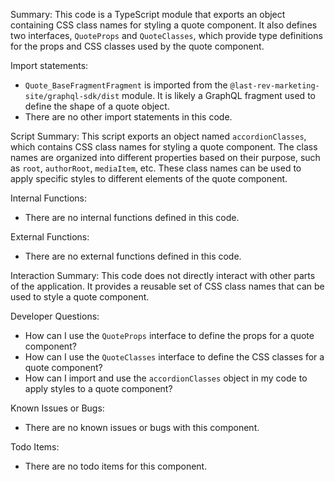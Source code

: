 Summary:
This code is a TypeScript module that exports an object containing CSS class names for styling a quote component. It also defines two interfaces, `QuoteProps` and `QuoteClasses`, which provide type definitions for the props and CSS classes used by the quote component.

Import statements:
- `Quote_BaseFragmentFragment` is imported from the `@last-rev-marketing-site/graphql-sdk/dist` module. It is likely a GraphQL fragment used to define the shape of a quote object.
- There are no other import statements in this code.

Script Summary:
This script exports an object named `accordionClasses`, which contains CSS class names for styling a quote component. The class names are organized into different properties based on their purpose, such as `root`, `authorRoot`, `mediaItem`, etc. These class names can be used to apply specific styles to different elements of the quote component.

Internal Functions:
- There are no internal functions defined in this code.

External Functions:
- There are no external functions defined in this code.

Interaction Summary:
This code does not directly interact with other parts of the application. It provides a reusable set of CSS class names that can be used to style a quote component.

Developer Questions:
- How can I use the `QuoteProps` interface to define the props for a quote component?
- How can I use the `QuoteClasses` interface to define the CSS classes for a quote component?
- How can I import and use the `accordionClasses` object in my code to apply styles to a quote component?

Known Issues or Bugs:
- There are no known issues or bugs with this component.

Todo Items:
- There are no todo items for this component.